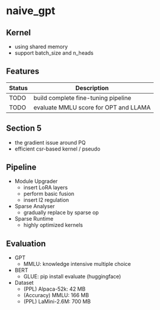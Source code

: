 # naive_gpt

## Kernel
+ using shared memory
+ support batch_size and n_heads


## Features
| Status | Description                           |
| ------ | ------------------------------------- |
| TODO   | build complete fine-tuning pipeline   |
| TODO   | evaluate MMLU score for OPT and LLAMA |


## Section 5
+ the gradient issue around PQ
+ efficient csr-based kernel / pseudo


## Pipeline
+ Module Upgrader
  + insert LoRA layers
  + perform basic fusion
  + insert l2 regulation
+ Sparse Analyser
  + gradually replace by sparse op
+ Sparse Runtime
  + highly optimized kernels


## Evaluation
+ GPT
  + MMLU: knowledge intensive multiple choice
+ BERT
  + GLUE: pip install evaluate (huggingface)
+ Dataset
  + (PPL) Alpaca-52k: 42 MB
  + (Accuracy) MMLU: 166 MB
  + (PPL) LaMini-2.6M: 700 MB
